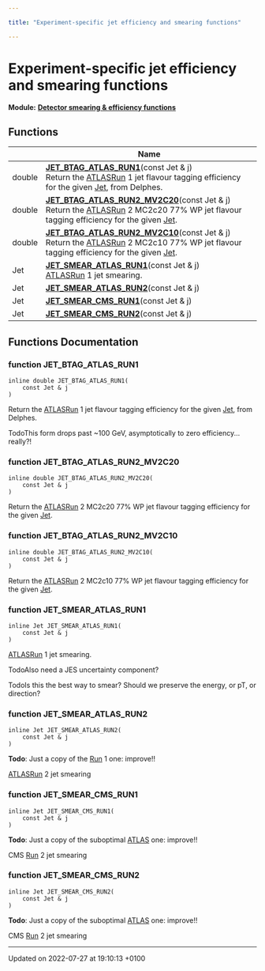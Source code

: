 ```yaml
---

title: "Experiment-specific jet efficiency and smearing functions"

---
```


# Experiment-specific jet efficiency and smearing functions

**Module:** **[Detector smearing & efficiency functions](http://example.org/modules/group__smearing/)**



## Functions

|                | Name           |
| -------------- | -------------- |
| double | **[JET_BTAG_ATLAS_RUN1](http://example.org/modules/group__smearing__jet/#function-jet-btag-atlas-run1)**(const Jet & j)<br>Return the <a href="http://example.org/namespaces/namespacerivet_1_1atlas/">ATLAS</a><a href="http://example.org/classes/classrivet_1_1run/">Run</a> 1 jet flavour tagging efficiency for the given <a href="http://example.org/classes/classrivet_1_1jet/">Jet</a>, from Delphes.  |
| double | **[JET_BTAG_ATLAS_RUN2_MV2C20](http://example.org/modules/group__smearing__jet/#function-jet-btag-atlas-run2-mv2c20)**(const Jet & j)<br>Return the <a href="http://example.org/namespaces/namespacerivet_1_1atlas/">ATLAS</a><a href="http://example.org/classes/classrivet_1_1run/">Run</a> 2 MC2c20 77% WP jet flavour tagging efficiency for the given <a href="http://example.org/classes/classrivet_1_1jet/">Jet</a>.  |
| double | **[JET_BTAG_ATLAS_RUN2_MV2C10](http://example.org/modules/group__smearing__jet/#function-jet-btag-atlas-run2-mv2c10)**(const Jet & j)<br>Return the <a href="http://example.org/namespaces/namespacerivet_1_1atlas/">ATLAS</a><a href="http://example.org/classes/classrivet_1_1run/">Run</a> 2 MC2c10 77% WP jet flavour tagging efficiency for the given <a href="http://example.org/classes/classrivet_1_1jet/">Jet</a>.  |
| Jet | **[JET_SMEAR_ATLAS_RUN1](http://example.org/modules/group__smearing__jet/#function-jet-smear-atlas-run1)**(const Jet & j)<br><a href="http://example.org/namespaces/namespacerivet_1_1atlas/">ATLAS</a><a href="http://example.org/classes/classrivet_1_1run/">Run</a> 1 jet smearing.  |
| Jet | **[JET_SMEAR_ATLAS_RUN2](http://example.org/modules/group__smearing__jet/#function-jet-smear-atlas-run2)**(const Jet & j) |
| Jet | **[JET_SMEAR_CMS_RUN1](http://example.org/modules/group__smearing__jet/#function-jet-smear-cms-run1)**(const Jet & j) |
| Jet | **[JET_SMEAR_CMS_RUN2](http://example.org/modules/group__smearing__jet/#function-jet-smear-cms-run2)**(const Jet & j) |


## Functions Documentation

### function JET_BTAG_ATLAS_RUN1

```
inline double JET_BTAG_ATLAS_RUN1(
    const Jet & j
)
```

Return the <a href="http://example.org/namespaces/namespacerivet_1_1atlas/">ATLAS</a><a href="http://example.org/classes/classrivet_1_1run/">Run</a> 1 jet flavour tagging efficiency for the given <a href="http://example.org/classes/classrivet_1_1jet/">Jet</a>, from Delphes. 

TodoThis form drops past ~100 GeV, asymptotically to zero efficiency... really?! 


### function JET_BTAG_ATLAS_RUN2_MV2C20

```
inline double JET_BTAG_ATLAS_RUN2_MV2C20(
    const Jet & j
)
```

Return the <a href="http://example.org/namespaces/namespacerivet_1_1atlas/">ATLAS</a><a href="http://example.org/classes/classrivet_1_1run/">Run</a> 2 MC2c20 77% WP jet flavour tagging efficiency for the given <a href="http://example.org/classes/classrivet_1_1jet/">Jet</a>. 

### function JET_BTAG_ATLAS_RUN2_MV2C10

```
inline double JET_BTAG_ATLAS_RUN2_MV2C10(
    const Jet & j
)
```

Return the <a href="http://example.org/namespaces/namespacerivet_1_1atlas/">ATLAS</a><a href="http://example.org/classes/classrivet_1_1run/">Run</a> 2 MC2c10 77% WP jet flavour tagging efficiency for the given <a href="http://example.org/classes/classrivet_1_1jet/">Jet</a>. 

### function JET_SMEAR_ATLAS_RUN1

```
inline Jet JET_SMEAR_ATLAS_RUN1(
    const Jet & j
)
```

<a href="http://example.org/namespaces/namespacerivet_1_1atlas/">ATLAS</a><a href="http://example.org/classes/classrivet_1_1run/">Run</a> 1 jet smearing. 

TodoAlso need a JES uncertainty component? 

TodoIs this the best way to smear? Should we preserve the energy, or pT, or direction? 


### function JET_SMEAR_ATLAS_RUN2

```
inline Jet JET_SMEAR_ATLAS_RUN2(
    const Jet & j
)
```


**Todo**: Just a copy of the <a href="http://example.org/classes/classrivet_1_1run/">Run</a> 1 one: improve!! 

<a href="http://example.org/namespaces/namespacerivet_1_1atlas/">ATLAS</a><a href="http://example.org/classes/classrivet_1_1run/">Run</a> 2 jet smearing 


### function JET_SMEAR_CMS_RUN1

```
inline Jet JET_SMEAR_CMS_RUN1(
    const Jet & j
)
```


**Todo**: Just a copy of the suboptimal <a href="http://example.org/namespaces/namespacerivet_1_1atlas/">ATLAS</a> one: improve!! 

CMS <a href="http://example.org/classes/classrivet_1_1run/">Run</a> 2 jet smearing 


### function JET_SMEAR_CMS_RUN2

```
inline Jet JET_SMEAR_CMS_RUN2(
    const Jet & j
)
```


**Todo**: Just a copy of the suboptimal <a href="http://example.org/namespaces/namespacerivet_1_1atlas/">ATLAS</a> one: improve!! 

CMS <a href="http://example.org/classes/classrivet_1_1run/">Run</a> 2 jet smearing 






-------------------------------

Updated on 2022-07-27 at 19:10:13 +0100